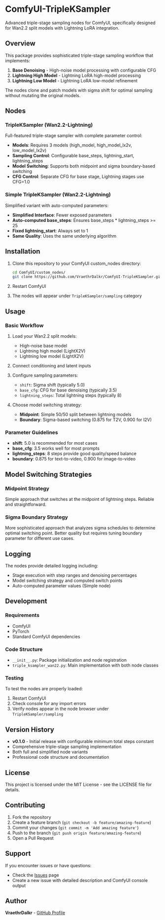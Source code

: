 # ComfyUI-TripleKSampler

Advanced triple-stage sampling nodes for ComfyUI, specifically designed for Wan2.2 split models with Lightning LoRA integration.

## Overview

This package provides sophisticated triple-stage sampling workflow that implements:

1. **Base Denoising** - High-noise model processing with configurable CFG
2. **Lightning High Model** - Lightning LoRA high-model processing  
3. **Lightning Low Model** - Lightning LoRA low-model refinement

The nodes clone and patch models with sigma shift for optimal sampling without mutating the original models.

## Nodes

### TripleKSampler (Wan2.2-Lightning)

Full-featured triple-stage sampler with complete parameter control:

- **Models**: Requires 3 models (high_model, high_model_lx2v, low_model_lx2v)
- **Sampling Control**: Configurable base_steps, lightning_start, lightning_steps
- **Model Switching**: Supports both midpoint and sigma boundary-based switching
- **CFG Control**: Separate CFG for base stage, Lightning stages use CFG=1.0

### Simple TripleKSampler (Wan2.2-Lightning)

Simplified variant with auto-computed parameters:

- **Simplified Interface**: Fewer exposed parameters
- **Auto-computed base_steps**: Ensures base_steps * lightning_steps >= 25
- **Fixed lightning_start**: Always set to 1
- **Same Quality**: Uses the same underlying algorithm

## Installation

1. Clone this repository to your ComfyUI custom_nodes directory:
   ```bash
   cd ComfyUI/custom_nodes/
   git clone https://github.com/VraethrDalkr/ComfyUI-TripleKSampler.git
   ```

2. Restart ComfyUI

3. The nodes will appear under `TripleKSampler/sampling` category

## Usage

### Basic Workflow

1. Load your Wan2.2 split models:
   - High-noise base model
   - Lightning high model (LightX2V)
   - Lightning low model (LightX2V)

2. Connect conditioning and latent inputs

3. Configure sampling parameters:
   - `shift`: Sigma shift (typically 5.0)
   - `base_cfg`: CFG for base denoising (typically 3.5)
   - `lightning_steps`: Total lightning steps (typically 8)

4. Choose model switching strategy:
   - **Midpoint**: Simple 50/50 split between lightning models
   - **Boundary**: Sigma-based switching (0.875 for T2V, 0.900 for I2V)

### Parameter Guidelines

- **shift**: 5.0 is recommended for most cases
- **base_cfg**: 3.5 works well for most prompts
- **lightning_steps**: 8 steps provide good quality/speed balance
- **boundary**: 0.875 for text-to-video, 0.900 for image-to-video

## Model Switching Strategies

### Midpoint Strategy
Simple approach that switches at the midpoint of lightning steps. Reliable and straightforward.

### Sigma Boundary Strategy  
More sophisticated approach that analyzes sigma schedules to determine optimal switching point. Better quality but requires tuning boundary parameter for different use cases.

## Logging

The nodes provide detailed logging including:
- Stage execution with step ranges and denoising percentages
- Model switching strategy and computed switch points
- Auto-computed parameter values (Simple node)

## Development

### Requirements
- ComfyUI
- PyTorch
- Standard ComfyUI dependencies

### Code Structure
- `__init__.py`: Package initialization and node registration
- `triple_ksampler_wan22.py`: Main implementation with both node classes

### Testing
To test the nodes are properly loaded:
1. Restart ComfyUI
2. Check console for any import errors
3. Verify nodes appear in the node browser under `TripleKSampler/sampling`

## Version History

- **v0.1.0** - Initial release with configurable minimum total steps constant
- Comprehensive triple-stage sampling implementation
- Both full and simplified node variants
- Professional code structure and documentation

## License

This project is licensed under the MIT License - see the LICENSE file for details.

## Contributing

1. Fork the repository
2. Create a feature branch (`git checkout -b feature/amazing-feature`)
3. Commit your changes (`git commit -m 'Add amazing feature'`)
4. Push to the branch (`git push origin feature/amazing-feature`)
5. Open a Pull Request

## Support

If you encounter issues or have questions:
- Check the [Issues](https://github.com/VraethrDalkr/ComfyUI-TripleKSampler/issues) page
- Create a new issue with detailed description and ComfyUI console output

## Author

**VraethrDalkr** - [GitHub Profile](https://github.com/VraethrDalkr)